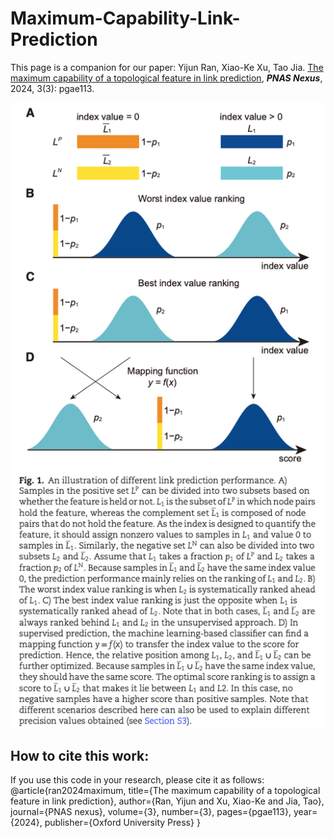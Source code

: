 # Maximum-Capability-Link-Prediction
This page is a companion for our paper: 
Yijun Ran, Xiao-Ke Xu, Tao Jia. [The maximum capability of a topological feature in link prediction](https://academic.oup.com/pnasnexus/article/3/3/pgae113/7628142), **_PNAS Nexus_**, 2024, 3(3): pgae113. 

![An illustration of different link prediction performance.](https://github.com/YijunRan/Maximum-Capability-Link-Prediction/blob/main/MCLP/lp.png)

## How to cite this work:
If you use this code in your research, please cite it as follows:
@article{ran2024maximum,
  title={The maximum capability of a topological feature in link prediction},
  author={Ran, Yijun and Xu, Xiao-Ke and Jia, Tao},
  journal={PNAS nexus},
  volume={3},
  number={3},
  pages={pgae113},
  year={2024},
  publisher={Oxford University Press}
}
